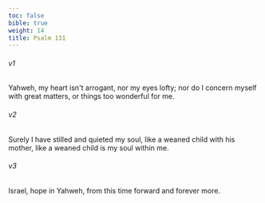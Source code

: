 ```yaml
---
toc: false
bible: true
weight: 14
title: Psalm 131
---
```




###### v1 
Yahweh, my heart isn't arrogant, nor my eyes lofty; nor do I concern myself with great matters, or things too wonderful for me. 

###### v2 
Surely I have stilled and quieted my soul, like a weaned child with his mother, like a weaned child is my soul within me. 

###### v3 
Israel, hope in Yahweh, from this time forward and forever more.
